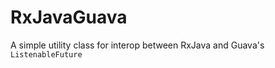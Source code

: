 RxJavaGuava
===========
A simple utility class for interop between RxJava and Guava's `ListenableFuture`
